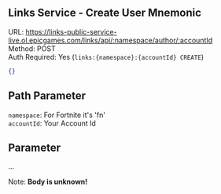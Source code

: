## Links Service - Create User Mnemonic

URL: https://links-public-service-live.ol.epicgames.com/links/api/:namespace/author/:accountId \
Method: POST \
Auth Required: Yes (`links:{namespace}:{accountId} CREATE`)

```json
{}
```

## Path Parameter

`namespace`: For Fortnite it's 'fn' <br/>
`accountId`: Your Account Id

## Parameter

...

Note: **Body is unknown!**
